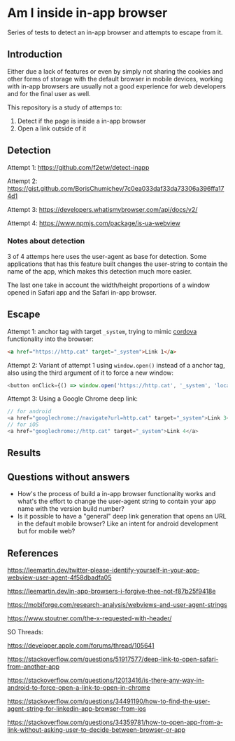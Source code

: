 # Am I inside in-app browser

Series of tests to detect an in-app browser and attempts to escape from it.

## Introduction

Either due a lack of features or even by simply not sharing the cookies and other forms of storage with the default browser in mobile devices, working with in-app browsers are usually not a good experience for web developers and for the final user as well.

This repository is a study of attemps to:

1. Detect if the page is inside a in-app browser
2. Open a link outside of it

## Detection

Attempt 1: https://github.com/f2etw/detect-inapp

Attempt 2: https://gist.github.com/BorisChumichev/7c0ea033daf33da73306a396ffa174d1

Attempt 3: https://developers.whatismybrowser.com/api/docs/v2/

Attempt 4: https://www.npmjs.com/package/is-ua-webview

### Notes about detection

3 of 4 attemps here uses the user-agent as base for detection. Some applications that has this feature built changes the user-string to contain the name of the app, which makes this detection much more easier.

The last one take in account the width/height proportions of a window opened in Safari app and the Safari in-app browser.

## Escape

Attempt 1: anchor tag with target `_system`, trying to mimic [cordova](https://cordova.apache.org/docs/en/3.1.0/cordova/inappbrowser/window.open.html) functionality into the browser:

```html
<a href="https://http.cat" target="_system">Link 1</a>
```

Attempt 2: Variant of attempt 1 using `window.open()` instead of a anchor tag, also using the third argument of it to force a new window:

```js
<button onClick={() => window.open('https://http.cat', '_system', 'location=yes')}>Link 2</button>
```

Attempt 3: Using a Google Chrome deep link:

```js
// for android
<a href="googlechrome://navigate?url=http.cat" target="_system">Link 3</a>
// for iOS
<a href="googlechrome://http.cat" target="_system">Link 4</a>
```

## Results

## Questions without answers

- How's the process of build a in-app browser functionality works and what's the effort to change the user-agent string to contain your app name with the version build number?
- Is it possible to have a "general" deep link generation that opens an URL in the default mobile browser? Like an intent for android development but for mobile web?

## References

https://leemartin.dev/twitter-please-identify-yourself-in-your-app-webview-user-agent-4f58dbadfa05

https://leemartin.dev/in-app-browsers-i-forgive-thee-not-f87b25f9418e

https://mobiforge.com/research-analysis/webviews-and-user-agent-strings

https://www.stoutner.com/the-x-requested-with-header/

SO Threads:

https://developer.apple.com/forums/thread/105641

https://stackoverflow.com/questions/51917577/deep-link-to-open-safari-from-another-app

https://stackoverflow.com/questions/12013416/is-there-any-way-in-android-to-force-open-a-link-to-open-in-chrome

https://stackoverflow.com/questions/34491190/how-to-find-the-user-agent-string-for-linkedin-app-browser-from-ios

https://stackoverflow.com/questions/34359781/how-to-open-app-from-a-link-without-asking-user-to-decide-between-browser-or-app
